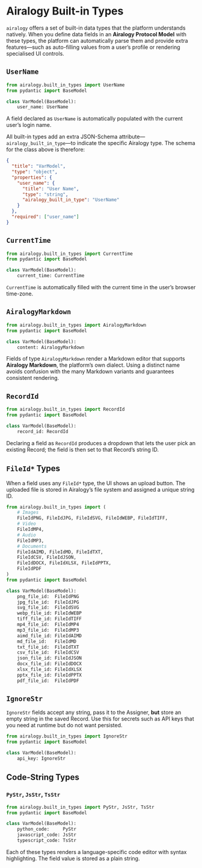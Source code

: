 # Airalogy Built-in Types

`airalogy` offers a set of built-in data types that the platform understands natively. When you define data fields in an **Airalogy Protocol Model** with these types, the platform can automatically parse them and provide extra features—such as auto-filling values from a user’s profile or rendering specialised UI controls.

## `UserName`

```python
from airalogy.built_in_types import UserName
from pydantic import BaseModel

class VarModel(BaseModel):
    user_name: UserName
```

A field declared as `UserName` is automatically populated with the current user’s login name.

All built-in types add an extra JSON-Schema attribute—`airalogy_built_in_type`—to indicate the specific Airalogy type. The schema for the class above is therefore:

```json
{
  "title": "VarModel",
  "type": "object",
  "properties": {
    "user_name": {
      "title": "User Name",
      "type": "string",
      "airalogy_built_in_type": "UserName"
    }
  },
  "required": ["user_name"]
}
```

## `CurrentTime`

```python
from airalogy.built_in_types import CurrentTime
from pydantic import BaseModel

class VarModel(BaseModel):
    current_time: CurrentTime
```

`CurrentTime` is automatically filled with the current time in the user’s browser time-zone.

## `AiralogyMarkdown`

```python
from airalogy.built_in_types import AiralogyMarkdown
from pydantic import BaseModel

class VarModel(BaseModel):
    content: AiralogyMarkdown
```

Fields of type `AiralogyMarkdown` render a Markdown editor that supports **Airalogy Markdown**, the platform’s own dialect. Using a distinct name avoids confusion with the many Markdown variants and guarantees consistent rendering.

## `RecordId`

```python
from airalogy.built_in_types import RecordId
from pydantic import BaseModel

class VarModel(BaseModel):
    record_id: RecordId
```

Declaring a field as `RecordId` produces a dropdown that lets the user pick an existing Record; the field is then set to that Record’s string ID.

## `FileId*` Types

When a field uses any `FileId*` type, the UI shows an upload button. The uploaded file is stored in Airalogy’s file system and assigned a unique string ID.

```python
from airalogy.built_in_types import (
    # Images
    FileIdPNG, FileIdJPG, FileIdSVG, FileIdWEBP, FileIdTIFF,
    # Video
    FileIdMP4,
    # Audio
    FileIdMP3,
    # Documents
    FileIdAIMD, FileIdMD, FileIdTXT,
    FileIdCSV, FileIdJSON,
    FileIdDOCX, FileIdXLSX, FileIdPPTX,
    FileIdPDF
)
from pydantic import BaseModel

class VarModel(BaseModel):
    png_file_id:  FileIdPNG
    jpg_file_id:  FileIdJPG
    svg_file_id:  FileIdSVG
    webp_file_id: FileIdWEBP
    tiff_file_id: FileIdTIFF
    mp4_file_id:  FileIdMP4
    mp3_file_id:  FileIdMP3
    aimd_file_id: FileIdAIMD
    md_file_id:   FileIdMD
    txt_file_id:  FileIdTXT
    csv_file_id:  FileIdCSV
    json_file_id: FileIdJSON
    docx_file_id: FileIdDOCX
    xlsx_file_id: FileIdXLSX
    pptx_file_id: FileIdPPTX
    pdf_file_id:  FileIdPDF
```

## `IgnoreStr`

`IgnoreStr` fields accept any string, pass it to the Assigner, **but** store an empty string in the saved Record.
Use this for secrets such as API keys that you need at runtime but do not want persisted.

```python
from airalogy.built_in_types import IgnoreStr
from pydantic import BaseModel

class VarModel(BaseModel):
    api_key: IgnoreStr
```

## Code-String Types

### `PyStr`, `JsStr`, `TsStr`

```python
from airalogy.built_in_types import PyStr, JsStr, TsStr
from pydantic import BaseModel

class VarModel(BaseModel):
    python_code:     PyStr
    javascript_code: JsStr
    typescript_code: TsStr
```

Each of these types renders a language-specific code editor with syntax highlighting.
The field value is stored as a plain string.
